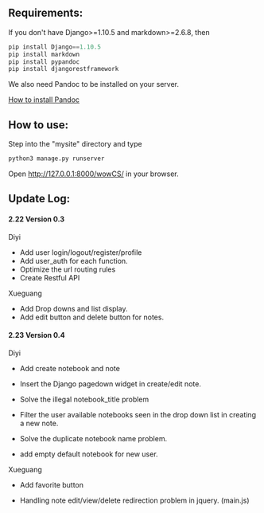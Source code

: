 ## Requirements:
If you don't have Django>=1.10.5 and markdown>=2.6.8, then

```python
pip install Django==1.10.5
pip install markdown
pip install pypandoc
pip install djangorestframework
```
We also need Pandoc to be installed on your server.

[How to install Pandoc](http://pandoc.org/installing.html)


## How to use:

Step into the "mysite" directory and type

```python
python3 manage.py runserver
```

Open http://127.0.0.1:8000/wowCS/ in your browser.







## Update Log:

#### 2.22 Version 0.3

Diyi

- Add user login/logout/register/profile
- Add user_auth for each function.
- Optimize the url routing rules
- Create Restful API

Xueguang

- Add Drop downs and list display.
- Add edit button and delete button for notes.

#### 2.23 Version 0.4

Diyi

- Add create notebook and note 

- Insert the Django pagedown widget in create/edit note.

- Solve the illegal notebook_title problem

- Filter the  user available notebooks seen in the drop down list in creating a new note.

- Solve the duplicate notebook name problem.

- add empty default notebook for new user.

Xueguang 

- Add favorite button
- Handling note edit/view/delete redirection problem in jquery. (main.js)

  ​

  ​

